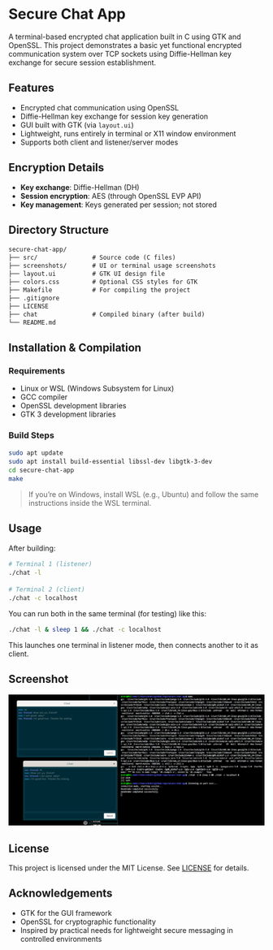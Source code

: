 # Secure Chat App

A terminal-based encrypted chat application built in C using GTK and OpenSSL. This project demonstrates a basic yet functional encrypted communication system over TCP sockets using Diffie-Hellman key exchange for secure session establishment.

##  Features

- Encrypted chat communication using OpenSSL
- Diffie-Hellman key exchange for session key generation
- GUI built with GTK (via `layout.ui`)
- Lightweight, runs entirely in terminal or X11 window environment
- Supports both client and listener/server modes

##  Encryption Details

- **Key exchange**: Diffie-Hellman (DH)
- **Session encryption**: AES (through OpenSSL EVP API)
- **Key management**: Keys generated per session; not stored

##  Directory Structure

```
secure-chat-app/
├── src/               # Source code (C files)
├── screenshots/       # UI or terminal usage screenshots
├── layout.ui          # GTK UI design file
├── colors.css         # Optional CSS styles for GTK
├── Makefile           # For compiling the project
├── .gitignore
├── LICENSE
├── chat               # Compiled binary (after build)
└── README.md
```

##  Installation & Compilation

###  Requirements

- Linux or WSL (Windows Subsystem for Linux)
- GCC compiler
- OpenSSL development libraries
- GTK 3 development libraries

###  Build Steps

```bash
sudo apt update
sudo apt install build-essential libssl-dev libgtk-3-dev
cd secure-chat-app
make
```

>  If you’re on Windows, install WSL (e.g., Ubuntu) and follow the same instructions inside the WSL terminal.

##  Usage

After building:

```bash
# Terminal 1 (listener)
./chat -l

# Terminal 2 (client)
./chat -c localhost
```

You can run both in the same terminal (for testing) like this:

```bash
./chat -l & sleep 1 && ./chat -c localhost
```

This launches one terminal in listener mode, then connects another to it as client.

##  Screenshot

![Chat Window](screenshots/run-chat-app.png)

##  License

This project is licensed under the MIT License. See [LICENSE](LICENSE) for details.

##  Acknowledgements

- GTK for the GUI framework
- OpenSSL for cryptographic functionality
- Inspired by practical needs for lightweight secure messaging in controlled environments

